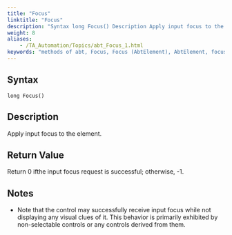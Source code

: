 ```yaml
--- 
title: "Focus"
linktitle: "Focus"
description: "Syntax long Focus() Description Apply input focus to the element. Return Value Return 0 if the input focus request is successful ; otherwise, -1 . Notes Note that the control may successfully receive ..."
weight: 8
aliases: 
    - /TA_Automation/Topics/abt_Focus_1.html
keywords: "methods of abt, Focus, Focus (AbtElement), AbtElement, focus, abtelement focus, bring focus to element, focus on control, focus on HTML element"
---
```


## Syntax

`long Focus()`

## Description  

Apply input focus to the element.

## Return Value

Return 0 ifthe input focus request is successful; otherwise, -1.

## Notes

-   Note that the control may successfully receive input focus while not displaying any visual clues of it. This behavior is primarily exhibited by non-selectable controls or any controls derived from them.




